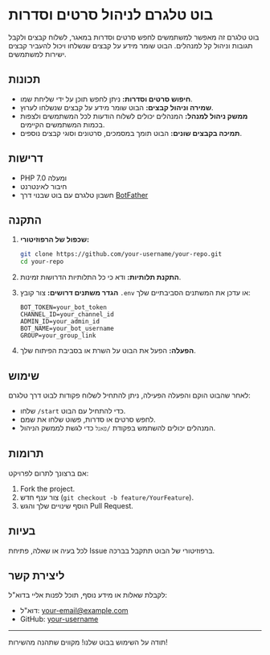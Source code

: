 # בוט טלגרם לניהול סרטים וסדרות

בוט טלגרם זה מאפשר למשתמשים לחפש סרטים וסדרות במאגר, לשלוח קבצים ולקבל תגובות וניהול קל למנהלים. הבוט שומר מידע על קבצים שנשלחו ויכול להעביר קבצים ישירות למשתמשים.

## תכונות

- **חיפוש סרטים וסדרות:** ניתן לחפש תוכן על ידי שליחת שמו.
- **שמירה וניהול קבצים:** הבוט שומר מידע על קבצים שנשלחו לערוץ.
- **ממשק ניהול למנהל:** המנהלים יכולים לשלוח הודעות לכל המשתמשים ולצפות בכמות המשתמשים הקיימים.
- **תמיכה בקבצים שונים:** הבוט תומך במסמכים, סרטונים וסוגי קבצים נוספים.

## דרישות

- PHP 7.0 ומעלה
- חיבור לאינטרנט
- חשבון טלגרם עם בוט שבנוי דרך [BotFather](https://core.telegram.org/bots#botfather)

## התקנה

1. **שכפול של הרפוזיטורי:**
   ```bash
   git clone https://github.com/your-username/your-repo.git
   cd your-repo
   ```

2. **התקנת תלותיות:**
   ודא כי כל התלותיות הדרושות זמינות.

3. **הגדר משתנים דרושים:**
   צור קובץ `.env` או עדכן את המשתנים הסביבתיים שלך:
   ```plaintext
   BOT_TOKEN=your_bot_token
   CHANNEL_ID=your_channel_id
   ADMIN_ID=your_admin_id
   BOT_NAME=your_bot_username
   GROUP=your_group_link
   ```

4. **הפעלה:**
   הפעל את הבוט על השרת או בסביבת הפיתוח שלך.

## שימוש

לאחר שהבוט הוקם והפעלה הפעילה, ניתן להתחיל לשלוח פקודות לבוט דרך טלגרם:
- שלחו `/start` כדי להתחיל עם הבוט.
- לחפש סרטים או סדרות, פשוט שלחו את שמם.
- המנהלים יכולים להשתמש בפקודת `/פאנל` כדי לגשת לממשק הניהול.

## תרומות

אם ברצונך לתרום לפרויקט:
1. Fork the project.
2. צור ענף חדש (`git checkout -b feature/YourFeature`).
3. הוסף שינויים שלך והגש Pull Request.

## בעיות

לכל בעיה או שאלה, פתיחת Issue ברפוזיטורי של הבוט תתקבל בברכה.

## ליצירת קשר

לקבלת שאלות או מידע נוסף, תוכל לפנות אליי בדוא"ל:
- דוא"ל: your-email@example.com
- GitHub: [your-username](https://github.com/your-username)

---
תודה על השימוש בבוט שלנו! מקווים שתהנה מהשירות!
